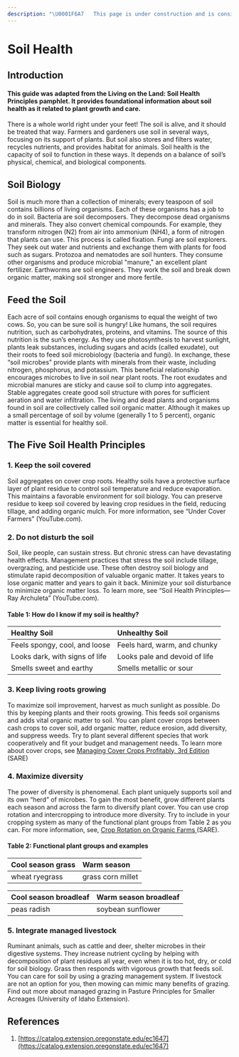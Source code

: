 ```yaml
---
description: "\U0001F6A7   This page is under construction and is considered incomplete. \U0001F6A7"
---
```


# Soil Health

## Introduction

#### This guide was adapted from the Living on the Land: Soil Health Principles pamphlet. It provides foundational information about soil health as it related to plant growth and care.

There is a whole world right under your feet! The soil is alive, and it should be treated that way. Farmers and gardeners use soil in several ways, focusing on its support of plants. But soil also stores and filters water, recycles nutrients, and provides habitat for animals. Soil health is the capacity of soil to function in these ways. It depends on a balance of soil’s physical, chemical, and biological components.

## Soil Biology

Soil is much more than a collection of minerals; every teaspoon of soil contains billions of living organisms. Each of these organisms has a job to do in soil. Bacteria are soil decomposers. They decompose dead organisms and minerals. They also convert chemical compounds. For example, they transform nitrogen \(N2\) from air into ammonium \(NH4\), a form of nitrogen that plants can use. This process is called fixation. Fungi are soil explorers. They seek out water and nutrients and exchange them with plants for food such as sugars. Protozoa and nematodes are soil hunters. They consume other organisms and produce microbial "manure," an excellent plant fertilizer. Earthworms are soil engineers. They work the soil and break down organic matter, making soil stronger and more fertile.

## Feed the Soil

Each acre of soil contains enough organisms to equal the weight of two cows. So, you can be sure soil is hungry! Like humans, the soil requires nutrition, such as carbohydrates, proteins, and vitamins. The source of this nutrition is the sun’s energy. As they use photosynthesis to harvest sunlight, plants leak substances, including sugars and acids \(called exudate\), out their roots to feed soil microbiology \(bacteria and fungi\). In exchange, these “soil microbes” provide plants with minerals from their waste, including nitrogen, phosphorus, and potassium. This beneficial relationship encourages microbes to live in soil near plant roots. The root exudates and microbial manures are sticky and cause soil to clump into aggregates. Stable aggregates create good soil structure with pores for sufficient aeration and water infiltration. The living and dead plants and organisms found in soil are collectively called soil organic matter. Although it makes up a small percentage of soil by volume \(generally 1 to 5 percent\), organic matter is essential for healthy soil.

## The Five Soil Health Principles

### 1. Keep the soil covered

Soil aggregates on cover crop roots. Healthy soils have a protective surface layer of plant residue to control soil temperature and reduce evaporation. This maintains a favorable environment for soil biology. You can preserve residue to keep soil covered by leaving crop residues in the field, reducing tillage, and adding organic mulch. For more information, see “Under Cover Farmers” \(YouTube.com\).

### 2. Do not disturb the soil

Soil, like people, can sustain stress. But chronic stress can have devastating health effects. Management practices that stress the soil include tillage, overgrazing, and pesticide use. These often destroy soil biology and stimulate rapid decomposition of valuable organic matter. It takes years to lose organic matter and years to gain it back. Minimize your soil disturbance to minimize organic matter loss. To learn more, see “Soil Health Principles— Ray Archuleta” \(YouTube.com\).

#### Table 1: How do I know if my soil is healthy?

| Healthy Soil | Unhealthy Soil |
| :--- | :--- |
| Feels spongy, cool, and loose | Feels hard, warm, and chunky |
| Looks dark, with signs of life | Looks pale and devoid of life |
| Smells sweet and earthy | Smells metallic or sour |

### 3. Keep living roots growing

To maximize soil improvement, harvest as much sunlight as possible. Do this by keeping plants and their roots growing. This feeds soil organisms and adds vital organic matter to soil. You can plant cover crops between cash crops to cover soil, add organic matter, reduce erosion, add diversity, and suppress weeds. Try to plant several different species that work cooperatively and fit your budget and management needs. To learn more about cover crops, see [Managing Cover Crops Profitably, 3rd Edition](http://www.sare.org/Learning-Center/Books/Managing-Cover-Crops-Profitably-3rd-Edition) \(SARE\)

### 4. Maximize diversity

The power of diversity is phenomenal. Each plant uniquely supports soil and its own “herd” of microbes. To gain the most benefit, grow different plants each season and across the farm to diversify plant cover. You can use crop rotation and intercropping to introduce more diversity. Try to include in your cropping system as many of the functional plant groups from Table 2 as you can. For more information, see, [Crop Rotation on Organic Farms ](http://www.sare.org/Learning-Center/Books/Crop-Rotation-on-Organic-Farms)\(SARE\).

#### Table 2: Functional plant groups and examples

| Cool season grass | Warm season |
| :--- | :--- |
| wheat ryegrass | grass corn millet |

| Cool season broadleaf | Warm season broadleaf |
| :--- | :--- |
| peas radish | soybean sunflower |

### 5. Integrate managed livestock

Ruminant animals, such as cattle and deer, shelter microbes in their digestive systems. They increase nutrient cycling by helping with decomposition of plant residues all year, even when it is too hot, dry, or cold for soil biology. Grass then responds with vigorous growth that feeds soil. You can care for soil by using a grazing management system. If livestock are not an option for you, then mowing can mimic many benefits of grazing. Find out more about managed grazing in Pasture Principles for Smaller Acreages \(University of Idaho Extension\).

## References

1. [https://catalog.extension.oregonstate.edu/ec1647](https://catalog.extension.oregonstate.edu/ec1647)

